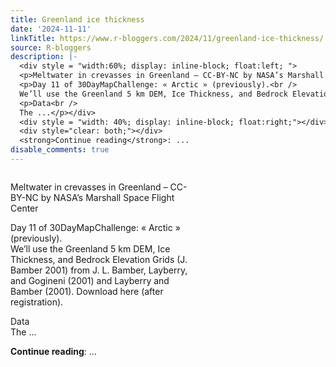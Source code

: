 ```yaml
---
title: Greenland ice thickness
date: '2024-11-11'
linkTitle: https://www.r-bloggers.com/2024/11/greenland-ice-thickness/
source: R-bloggers
description: |-
  <div style = "width:60%; display: inline-block; float:left; ">
  <p>Meltwater in crevasses in Greenland – CC-BY-NC by NASA’s Marshall Space Flight Center</p>
  <p>Day 11 of 30DayMapChallenge: « Arctic » (previously).<br />
  We’ll use the Greenland 5 km DEM, Ice Thickness, and Bedrock Elevation Grids (J. Bamber 2001) from J. L. Bamber, Layberry, and Gogineni (2001) and Layberry and Bamber (2001). Download here (after registration).</p>
  <p>Data<br />
  The ...</p></div>
  <div style = "width: 40%; display: inline-block; float:right;"></div>
  <div style="clear: both;"></div>
  <strong>Continue reading</strong>: ...
disable_comments: true
---
```

<div style = "width:60%; display: inline-block; float:left; ">
<p>Meltwater in crevasses in Greenland – CC-BY-NC by NASA’s Marshall Space Flight Center</p>
<p>Day 11 of 30DayMapChallenge: « Arctic » (previously).<br />
We’ll use the Greenland 5 km DEM, Ice Thickness, and Bedrock Elevation Grids (J. Bamber 2001) from J. L. Bamber, Layberry, and Gogineni (2001) and Layberry and Bamber (2001). Download here (after registration).</p>
<p>Data<br />
The ...</p></div>
<div style = "width: 40%; display: inline-block; float:right;"></div>
<div style="clear: both;"></div>
<strong>Continue reading</strong>: ...
